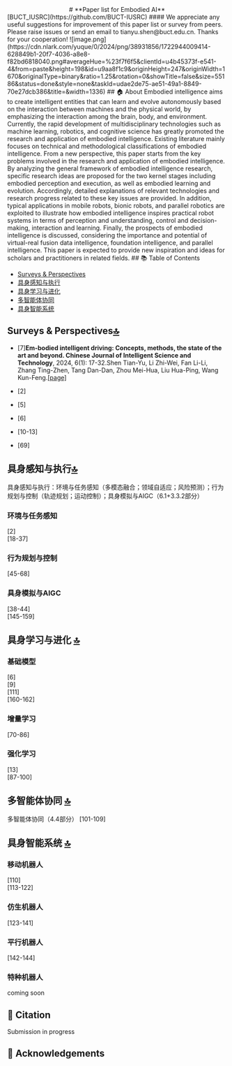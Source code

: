 <center># **Paper list for Embodied AI**</center>
[BUCT_IUSRC](https://github.com/BUCT-IUSRC)
#### We appreciate any useful suggestions for improvement of this paper list or survey from peers. Please raise issues or send an email to tianyu.shen@buct.edu.cn. Thanks for your cooperation!
![image.png](https://cdn.nlark.com/yuque/0/2024/png/38931856/1722944009414-628849b1-20f7-4036-a8e8-f82bd6818040.png#averageHue=%23f7f6f5&clientId=u4b45373f-e541-4&from=paste&height=198&id=u9aa8f1c9&originHeight=247&originWidth=1670&originalType=binary&ratio=1.25&rotation=0&showTitle=false&size=55186&status=done&style=none&taskId=udae2de75-ae51-49a1-8849-70e27dcb386&title=&width=1336)
## 🏠 About
Embodied intelligence aims to create intelligent entities that can learn and evolve autonomously based on the interaction between machines and the physical world, by emphasizing the interaction among the brain, body, and
environment. Currently, the rapid development of multidisciplinary technologies such as machine learning, robotics, and cognitive science has greatly promoted the research and application of embodied intelligence. Existing literature mainly focuses on technical and methodological classifications of embodied intelligence. From a new perspective, this paper
starts from the key problems involved in the research and application of embodied intelligence. By analyzing the general framework of embodied intelligence research, specific research ideas are proposed for the two kernel stages including embodied perception and execution, as well as embodied learning and evolution. Accordingly, detailed explanations of relevant technologies and research progress related to these key issues are provided. In addition, typical applications in mobile robots, bionic robots, and parallel robotics are exploited to illustrate how embodied intelligence inspires practical
robot systems in terms of perception and understanding, control and decision-making, interaction and learning. Finally, the prospects of embodied intelligence is discussed, considering the importance and potential of virtual-real fusion data intelligence, foundation intelligence, and parallel intelligence. This paper is expected to provide new inspiration and ideas for scholars and practitioners in related fields.
## 📚 Table of Contents

- [Surveys & Perspectives](#09d43f29)
- [具身感知与执行](#IrxFd)
- [具身学习与进化](#S5ths)
- [多智能体协同](#TgZgy)
- [具身智能系统](#ST3dn)
## Surveys & Perspectives[🔝](#fa702519)

- [7]**Em-bodied intelligent driving: Concepts, methods, the state of the art and beyond. Chinese Journal of Intelligent Science and Technology**, 2024, 6(1): 17-32.Shen Tian-Yu, Li Zhi-Wei, Fan Li-Li, Zhang Ting-Zhen, Tang Dan-Dan, Zhou Mei-Hua, Liu Hua-Ping, Wang Kun-Feng.[[page]](https://www.infocomm-journal.com/znkx/EN/10.11959/j.issn.2096-6652.202404)

- [2]
- [5]
- [6]
- [10-13]
- [69]
## 具身感知与执行[🔝](#fa702519)
具身感知与执行：环境与任务感知（多模态融合；领域自适应；风险预测）；行为规划与控制（轨迹规划；运动控制）；具身模拟与AIGC（6.1+3.3.2部分）

### 环境与任务感知
[2]  
[18-37]
### 行为规划与控制
[45-68]
### 具身模拟与AIGC
[38-44]  
[145-159]
## 具身学习与进化 [🔝](#fa702519)
### 基础模型
[6]  
[9]  
[111]  
[160-162]  
### 增量学习
[70-86]
### 强化学习
[13]  
[87-100]
## 多智能体协同 [🔝](#fa702519)
多智能体协同（4.4部分）
[101-109]
## 具身智能系统 [🔝](#fa702519)
### 移动机器人
[110]  
[113-122]
### 仿生机器人
[123-141]
### 平行机器人
[142-144]
### 特种机器人
 coming soon
## 📰 Citation
Submission in progress
## 👏 Acknowledgements

